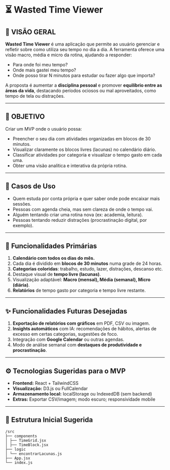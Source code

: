 # ⏳ Wasted Time Viewer

## 📌 VISÃO GERAL

**Wasted Time Viewer** é uma aplicação que permite ao usuário gerenciar e refletir sobre como utiliza seu tempo no dia a dia. A ferramenta oferece uma visão macro, média e micro da rotina, ajudando a responder:

- Para onde foi meu tempo?
- Onde mais gastei meu tempo?
- Onde posso tirar N minutos para estudar ou fazer algo que importa?

A proposta é aumentar a **disciplina pessoal** e promover **equilíbrio entre as áreas da vida**, destacando períodos ociosos ou mal aproveitados, como tempo de tela ou distrações.

---

## 🎯 OBJETIVO

Criar um MVP onde o usuário possa:

- Preencher o seu dia com atividades organizadas em blocos de 30 minutos.
- Visualizar claramente os blocos livres (lacunas) no calendário diário.
- Classificar atividades por categoria e visualizar o tempo gasto em cada uma.
- Obter uma visão analítica e interativa da própria rotina.

---

## 👤 Casos de Uso

- Quem estuda por conta própria e quer saber onde pode encaixar mais sessões.
- Pessoas com agenda cheia, mas sem clareza de onde o tempo vai.
- Alguém tentando criar uma rotina nova (ex: academia, leitura).
- Pessoas tentando reduzir distrações (procrastinação digital, por exemplo).

---

## 🔧 Funcionalidades Primárias

1. **Calendário com todos os dias do mês.**
2. Cada dia é dividido em **blocos de 30 minutos** numa grade de 24 horas.
3. **Categorias coloridas**: trabalho, estudo, lazer, distrações, descanso etc.
4. Destaque visual de **tempo livre (lacunas)**.
5. Visualização adaptável: **Macro (mensal), Média (semanal), Micro (diária)**.
6. **Relatórios** de tempo gasto por categoria e tempo livre restante.

---

## ✨ Funcionalidades Futuras Desejadas

1. **Exportação de relatórios com gráficos** em PDF, CSV ou imagem.
2. **Insights automáticos** com IA: recomendações de hábitos, alertas de excesso em certas categorias, sugestões de foco.
3. Integração com **Google Calendar** ou outras agendas.
4. Modo de análise semanal com **destaques de produtividade e procrastinação**.

---

## ⚙️ Tecnologias Sugeridas para o MVP

- **Frontend:** React + TailwindCSS
- **Visualização:** D3.js ou FullCalendar
- **Armazenamento local:** localStorage ou IndexedDB (sem backend)
- **Extras:** Exportar CSV/imagem; modo escuro; responsividade mobile

---

## 📁 Estrutura Inicial Sugerida

```
/src
├── components
│ ├── TimeGrid.jsx
│ ├── TimeBlock.jsx
├── logic
│ └── encontrarLacunas.js
├── App.jsx
└── index.js
```
